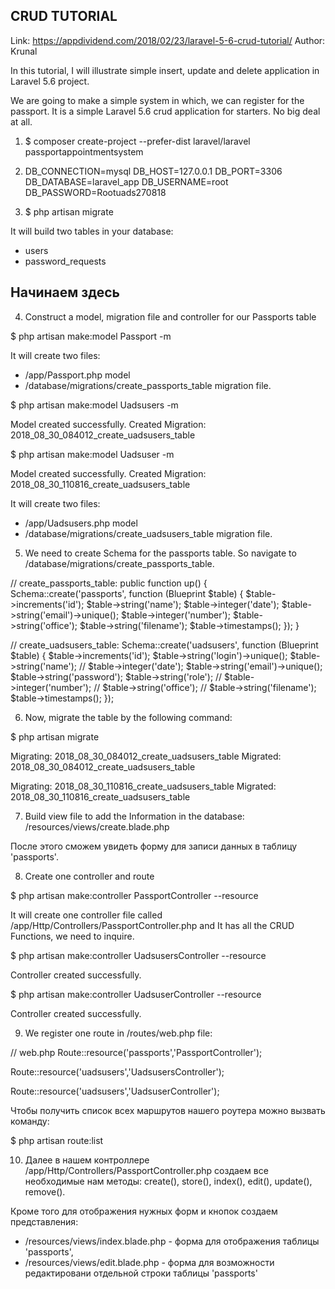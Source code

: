 CRUD TUTORIAL
-------------
Link: https://appdividend.com/2018/02/23/laravel-5-6-crud-tutorial/
Author: Krunal

In this tutorial, I will illustrate simple insert, update and delete application 
in Laravel 5.6 project.

We are going to make a simple system in which, we can register for the passport. 
It is a simple Laravel 5.6 crud application for starters. No big deal at all.

1. $ composer create-project --prefer-dist laravel/laravel passportappointmentsystem


2. 	DB_CONNECTION=mysql
	DB_HOST=127.0.0.1
	DB_PORT=3306
	DB_DATABASE=laravel_app
	DB_USERNAME=root
	DB_PASSWORD=Rootuads270818

3. $ php artisan migrate

It will build two tables in your database:
- users
- password_requests

Начинаем здесь
--------------

4. Construct a model, migration file and controller for our Passports table

$ php artisan make:model Passport -m

It will create two files:
- /app/Passport.php model
- /database/migrations/create_passports_table migration file.

$ php artisan make:model Uadsusers -m

Model created successfully.
Created Migration: 2018_08_30_084012_create_uadsusers_table

$ php artisan make:model Uadsuser -m

Model created successfully.
Created Migration: 2018_08_30_110816_create_uadsusers_table


It will create two files:
- /app/Uadsusers.php model
- /database/migrations/create_uadsusers_table migration file.

5. We need to create Schema for the passports table. So navigate to 
/database/migrations/create_passports_table.

// create_passports_table:
 public function up()
    {
        Schema::create('passports', function (Blueprint $table) {
            $table->increments('id');
            $table->string('name');
            $table->integer('date');
            $table->string('email')->unique();
            $table->integer('number');
            $table->string('office');
            $table->string('filename');
            $table->timestamps();
        });
    }

// create_uadsusers_table:
        Schema::create('uadsusers', function (Blueprint $table) {
            $table->increments('id');
            $table->string('login')->unique();
            $table->string('name');
            // $table->integer('date');
            $table->string('email')->unique();
            $table->string('password');
            $table->string('role');
            // $table->integer('number');
            // $table->string('office');
            // $table->string('filename');
            $table->timestamps();
        });   

6. Now, migrate the table by the following command:

$ php artisan migrate

Migrating: 2018_08_30_084012_create_uadsusers_table
Migrated:  2018_08_30_084012_create_uadsusers_table

Migrating: 2018_08_30_110816_create_uadsusers_table
Migrated:  2018_08_30_110816_create_uadsusers_table


7. Build view file to add the Information in the database: /resources/views/create.blade.php

После этого сможем увидеть форму для записи данных в таблицу 'passports'.

8. Create one controller and route

$ php artisan make:controller PassportController --resource

It will create one controller file called /app/Http/Controllers/PassportController.php and 
It has all the CRUD Functions, we need to inquire.

$ php artisan make:controller UadsusersController --resource

Controller created successfully.

$ php artisan make:controller UadsuserController --resource

Controller created successfully.

9. We register one route in /routes/web.php file:

// web.php
Route::resource('passports','PassportController');

Route::resource('uadsusers','UadsusersController');

Route::resource('uadsusers','UadsuserController');

Чтобы получить список всех маршрутов нашего роутера можно вызвать команду:

$ php artisan route:list

10. Далее в нашем контроллере /app/Http/Controllers/PassportController.php создаем все необходимые 
нам методы: create(), store(), index(), edit(), update(), remove().

Кроме того для отображения нужных форм и кнопок создаем представления:
- /resources/views/index.blade.php - форма для отображения таблицы 'passports',
- /resources/views/edit.blade.php - форма для возможности редактировани отдельной строки таблицы 'passports'